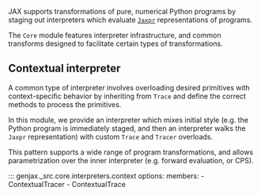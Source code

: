 JAX supports transformations of pure, numerical Python programs by staging out interpreters which evaluate [`Jaxpr`](https://jax.readthedocs.io/en/latest/jaxpr.html) representations of programs.

The `Core` module features interpreter infrastructure, and common transforms designed to facilitate certain types of transformations.

## Contextual interpreter

A common type of interpreter involves overloading desired primitives with context-specific behavior by inheriting from `Trace` and define the correct methods to process the primitives.

In this module, we provide an interpreter which mixes initial style (e.g. the Python program is immediately staged, and then an interpreter walks the `Jaxpr` representation) with custom `Trace` and `Tracer` overloads. 

This pattern supports a wide range of program transformations, and allows parametrization over the inner interpreter (e.g. forward evaluation, or CPS).

::: genjax._src.core.interpreters.context
    options:
      members: 
        - ContextualTracer
        - ContextualTrace
